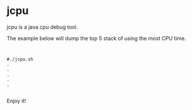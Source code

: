 jcpu
=======

jcpu is a java cpu debug tool.

The example below will dump the top 5 stack of using the most CPU time.

<pre><code>

#./jcpu.sh <pid>
.
.
.
.
.

</code></pre>


Enjoy it!
